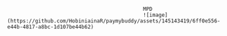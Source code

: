                                                 MPD
                                                ![image](https://github.com/HobiniainaR/paymybuddy/assets/145143419/6ff0e556-e44b-4817-a8bc-1d107be44b62)
